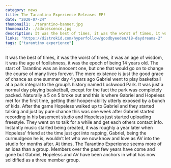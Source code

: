 ```yaml
---
category: news
title: The Tarantino Experience Releases EP!
date: "2020-07-24"
thumbnail1: ./tarantino-banner.jpg
thumbnail2: ./adolescence.jpg
description: It was the best of times, it was the worst of times, it was an age of wisdom, it was the age of foolishness.
links: "https://distrokid.com/hyperfollow/goodbyeeden/18-daydreams-2"
tags: ["tarantino experience"]
---
```


It was the best of times, it was the worst of times, it was an age of wisdom, it was the age of foolishness, it was the epoch of being 14 years old. The start of Tarantino was an innocent one, but one that would go on to change the course of many lives forever. The mere existence is just the good grace of chance as one summer day 4 years ago Gabriel went to play basketball at a park integral to the group’s history named Lockwood Park. It was just a normal day playing basketball, except for the fact the park was completely packed. Naturally a 5 on 5 broke out and this is where Gabriel and Hopeless met for the first time, getting their hooper-ability utterly exposed by a bunch of kids. After the game Hopeless walked up to Gabriel and they started talking and just by pure chance this was one week after Gabriel started recording in his basement studio and Hopeless just started uploading freestyle. They went on to talk for a while and get each others contact info. Instantly music started being created, it was roughly a year later when Hopeless’ friend at the time just got into rapping, Gabriel, being the curmudgeon he is, wouldn’t let who we now know and love as AV into the studio for months after. At times, The Tarantino Experience seems more of an idea than a group. Members over the past few years have come and gone but Gabriel, Hopeless and AV have been anchors in what has now solidified as a three member group.

